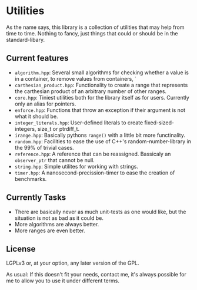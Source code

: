 
Utilities
=========

As the name says, this library is a collection of utilities that may help from time to time. Nothing to fancy,
just things that could or should be in the standard-libary.

Current features
----------------

* `algorithm.hpp`: Several small algorithms for checking whether a value is in a container,
  to remove values from containers, ˙
* `carthesian_product.hpp`: Functionality to create a range that represents the carthesian product
  of an arbitrary number of other ranges.
* `core.hpp`: Tiniest utilities both for the library itself as for users. Currently only an alias for pointers.
* `enforce.hpp`: Functions that throw an exception if their argument is not what it should be.
* `integer_literals.hpp`: User-defined literals to create fixed-sized-integers, size\_t or ptrdiff\_t.
* `irange.hpp`: Basically pythons `range()` with a little bit more functinality.
* `random.hpp`: Facilities to ease the use of C++'s random-number-library in the 99% of trivial cases.
* `reference.hpp`: A reference that can be reassigned. Bassicaly an `observer_ptr` that cannot be null.
* `string.hpp`: Simple utilites for working with strings.
* `timer.hpp`: A nanosecond-precission-timer to ease the creation of benchmarks.

Currently Tasks
---------------

* There are basically never as much unit-tests as one would like, but the situation is not as bad as it
  could be.
* More algorithms are always better.
* More ranges are even better.

License
-------

LGPLv3 or, at your option, any later version of the GPL.

As usual: If this doesn't fit your needs, contact me, it's always possible for me to allow you to use it under
different terms.

